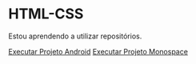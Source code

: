 # HTML-CSS
Estou aprendendo a utilizar repositórios.

<a href="https://luizhenriquepereira.github.io/HTML-CSS/EXERCÍCIOS 2/d010/">Executar Projeto Android</a>
<a href="https://luizhenriquepereira.github.io/HTML-CSS/PROJETOS/PROJETO_3BIM/Arquivos/intro.html">Executar Projeto Monospace</a>

